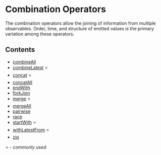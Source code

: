 # Combination Operators

The combination operators allow the joining of information from multiple
observables. Order, time, and structure of emitted values is the primary
variation among these operators.

## Contents

- [combineAll](combineall.md)
- [combineLatest](combinelatest.md) ⭐
- [concat](concat.md) ⭐
- [concatAll](concatall.md)
- [endWith](endwith.md)
- [forkJoin](forkjoin.md)
- [merge](merge.md) ⭐
- [mergeAll](mergeall.md)
- [pairwise](pairwise.md)
- [race](race.md)
- [startWith](startwith.md) ⭐
- [withLatestFrom](withlatestfrom.md) ⭐
- [zip](zip.md)

⭐ - _commonly used_
